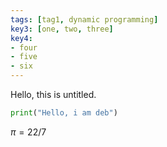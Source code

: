 ```yaml
---
tags: [tag1, dynamic programming]
key3: [one, two, three]
key4:
- four
- five
- six
---
```

Hello, this is untitled.

<!-- replaceblock-start oid="Obst4BFPPLG19WmQ1pKSWn6T" deck="MamaMia" -->
<!-- replace id="1" text="print" -->
```python
print("Hello, i am deb")
```
<!--replaceblock-end -->

<!-- replaceblock-start oid="ObsIumO7BneF6GFzqBtnXglf" extra="Hello World" -->
<!-- replace id="1" text="22/7" -->
$\pi=22/7$
<!--replaceblock-end -->